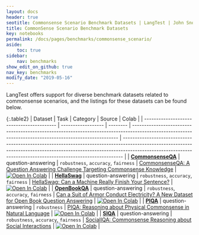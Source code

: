 ```yaml
---
layout: docs
header: true
seotitle: Commonsense Scenario Benchmark Datasets | LangTest | John Snow Labs
title: CommonSense Scenario Benchmark Datasets
key: notebooks
permalink: /docs/pages/benchmarks/commonsense_scenario/
aside:
    toc: true
sidebar:
    nav: benchmarks
show_edit_on_github: true
nav_key: benchmarks
modify_date: "2019-05-16"
---
```



<div class="main-docs" markdown="1">
<div class="h3-box" markdown="1">

LangTest offers support for diverse benchmark datasets related to commonsense scenarios, and the listings for these datasets can be found below.


</div>
</div>


{:.table2}
| Dataset                                   | Task               | Category | Source                                                                                                                                                 | Colab                                                                                                                                                                                                                                      |
| ----------------------------------------- | ------------------ | -------- | ------------------------------------------------------------------------------------------------------------------------------------------------------ | ------------------------------------------------------------------------------------------------------------------------------------------------------------------------------------------------------------------------------------------ |
| [**CommonsenseQA**](commonsenseqa)        | question-answering | `robustness`, `accuracy`, `fairness`        | [CommonsenseQA: A Question Answering Challenge Targeting Commonsense Knowledge](https://arxiv.org/abs/1811.00937)                                      | [![Open In Colab](https://colab.research.google.com/assets/colab-badge.svg)](https://colab.research.google.com/github/JohnSnowLabs/langtest/blob/main/demo/tutorials/llm_notebooks/dataset-notebooks/CommonsenseQA_dataset.ipynb)          |
| [**HellaSwag**](hellaswag)                | question-answering | `robustness`, `accuracy`, `fairness`        | [HellaSwag: Can a Machine Really Finish Your Sentence?](https://aclanthology.org/P19-1472/)                                                            | [![Open In Colab](https://colab.research.google.com/assets/colab-badge.svg)](https://colab.research.google.com/github/JohnSnowLabs/langtest/blob/main/demo/tutorials/llm_notebooks/dataset-notebooks/HellaSwag_Question_Answering.ipynb)   |
| [**OpenBookQA**](openbookqa)              | question-answering | `robustness`, `accuracy`, `fairness`        | [Can a Suit of Armor Conduct Electricity? A New Dataset for Open Book Question Answering](https://arxiv.org/abs/1809.02789)                                                                                            | [![Open In Colab](https://colab.research.google.com/assets/colab-badge.svg)](https://colab.research.google.com/github/JohnSnowLabs/langtest/blob/main/demo/tutorials/llm_notebooks/dataset-notebooks/OpenbookQA_dataset.ipynb)             |
| [**PIQA**](piqa)                          | question-answering | `robustness`        | [PIQA: Reasoning about Physical Commonsense in Natural Language](https://arxiv.org/abs/1911.11641)                                                     | [![Open In Colab](https://colab.research.google.com/assets/colab-badge.svg)](https://colab.research.google.com/github/JohnSnowLabs/langtest/blob/main/demo/tutorials/llm_notebooks/dataset-notebooks/PIQA_dataset.ipynb)                   |
| [**SIQA**](siqa)                          | question-answering | `robustness`, `accuracy`, `fairness`        | [SocialIQA: Commonsense Reasoning about Social Interactions](https://arxiv.org/abs/1904.09728)                                                         | [![Open In Colab](https://colab.research.google.com/assets/colab-badge.svg)](https://colab.research.google.com/github/JohnSnowLabs/langtest/blob/main/demo/tutorials/llm_notebooks/dataset-notebooks/SIQA_dataset.ipynb)                   |
